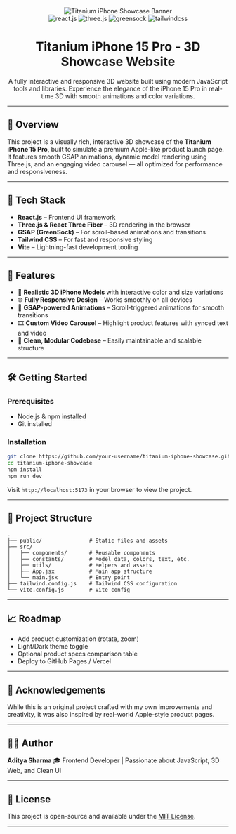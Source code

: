 
<div align="center">
  <img src="https://i.postimg.cc/37PnQw8n/Image-from.png" alt="Titanium iPhone Showcase Banner" />

  <div>
    <img src="https://img.shields.io/badge/-React_JS-black?style=for-the-badge&logoColor=white&logo=react&color=61DAFB" alt="react.js" />
    <img src="https://img.shields.io/badge/-Three_JS-black?style=for-the-badge&logoColor=white&logo=threedotjs&color=000000" alt="three.js" />
    <img src="https://img.shields.io/badge/-GSAP-black?style=for-the-badge&logoColor=white&logo=greensock&color=88CE02" alt="greensock" />
    <img src="https://img.shields.io/badge/-Tailwind_CSS-black?style=for-the-badge&logoColor=white&logo=tailwindcss&color=06B6D4" alt="tailwindcss" />
  </div>

  <h1 align="center">Titanium iPhone 15 Pro - 3D Showcase Website</h1>
  <p>A fully interactive and responsive 3D website built using modern JavaScript tools and libraries. Experience the elegance of the iPhone 15 Pro in real-time 3D with smooth animations and color variations.</p>
</div>

---

## 📌 Overview

This project is a visually rich, interactive 3D showcase of the **Titanium iPhone 15 Pro**, built to simulate a premium Apple-like product launch page. It features smooth GSAP animations, dynamic model rendering using Three.js, and an engaging video carousel — all optimized for performance and responsiveness.

---

## 🚀 Tech Stack

- **React.js** – Frontend UI framework
- **Three.js & React Three Fiber** – 3D rendering in the browser
- **GSAP (GreenSock)** – For scroll-based animations and transitions
- **Tailwind CSS** – For fast and responsive styling
- **Vite** – Lightning-fast development tooling

---

## 🎯 Features

- 🎥 **Realistic 3D iPhone Models** with interactive color and size variations  
- 🌐 **Fully Responsive Design** – Works smoothly on all devices  
- 💫 **GSAP-powered Animations** – Scroll-triggered animations for smooth transitions  
- 🎞️ **Custom Video Carousel** – Highlight product features with synced text and video  
- 🧠 **Clean, Modular Codebase** – Easily maintainable and scalable structure  

---

## 🛠️ Getting Started

### Prerequisites

- Node.js & npm installed
- Git installed

### Installation

```bash
git clone https://github.com/your-username/titanium-iphone-showcase.git
cd titanium-iphone-showcase
npm install
npm run dev
````

Visit `http://localhost:5173` in your browser to view the project.

---

## 📂 Project Structure

```
.
├── public/               # Static files and assets
├── src/
│   ├── components/       # Reusable components
│   ├── constants/        # Model data, colors, text, etc.
│   ├── utils/            # Helpers and assets
│   ├── App.jsx           # Main app structure
│   └── main.jsx          # Entry point
├── tailwind.config.js    # Tailwind CSS configuration
└── vite.config.js        # Vite config
```

---



## 📈 Roadmap

* Add product customization (rotate, zoom)
* Light/Dark theme toggle
* Optional product specs comparison table
* Deploy to GitHub Pages / Vercel

---

## 📣 Acknowledgements

While this is an original project crafted with my own improvements and creativity, it was also inspired by real-world Apple-style product pages.

---

## 🧑‍💻 Author

**Aditya Sharma**
🎓 Frontend Developer | Passionate about JavaScript, 3D Web, and Clean UI


---

## 📄 License

This project is open-source and available under the [MIT License](LICENSE).

---



